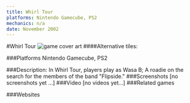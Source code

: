 ```yaml
---
title: Whirl Tour
platforms: Nintendo Gamecube, PS2
mechanics: n/a
date: November 2002
---
```

#Whirl Tour
![game cover art](//images.igdb.com/igdb/image/upload/t_cover_big/bpziytbrzyqlxguobzq8.jpg "Logo Title Text 1")
####Alternative tiles:

###Platforms
Nintendo Gamecube, PS2

###Description:
In Whirl Tour, players play as Wasa B; A roadie on the search for the members of the band "Flipside."
###Screenshots
[no screenshots yet ...]
###Video
[no videos yet...]
###Related games

###Websites

